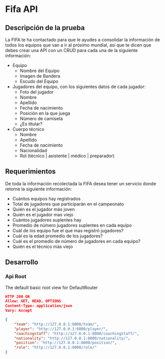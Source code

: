 # Fifa API
## Descripción de la prueba
La FIFA te ha contactado para que le ayudes a consolidar la información de todos los equipos que
van a ir al próximo mundial, así que te dicen que debes crear una API con un CRUD para cada una
de la siguiente información:
- Equipo
  - Nombre del Equipo
  - Imagen de Bandera
  - Escudo del Equipo
- Jugadores del equipo, con los siguientes datos de cada jugador:
  - Foto del jugador
  - Nombre
  - Apellido
  - Fecha de nacimiento
  - Posición en la que juega
  - Número de camiseta
  - ¿Es titular?
- Cuerpo técnico
  - Nombre
  - Apellido
  - Fecha de nacimiento
  - Nacionalidad
  - Rol (técnico | asistente | médico | preparador)

## Requerimientos
De toda la información recolectada la FIFA desea tener un servicio donde retorne la siguiente
información:
- Cuántos equipos hay registrados
- Total de jugadores que participarán en el campeonato
- Quién es el jugador más joven
- Quién es el jugador mas viejo
- Cuántos jugadores suplentes hay
- Promedio de número jugadores suplentes en cada equipo
- Cuál de los equipo fue el que mas registró jugadores?
- Cuál es la edad promedio de los jugadores?
- Cuál es el promedio de número de jugadores en cada equipo?
- Quién es el técnico más viejo

## Desarrollo
### Api Root
The default basic root view for DefaultRouter
```json
HTTP 200 OK
Allow: GET, HEAD, OPTIONS
Content-Type: application/json
Vary: Accept

{
    "team": "http://127.0.0.1:8000/team/",
    "player": "http://127.0.0.1:8000/player/",
    "coachingstaff": "http://127.0.0.1:8000/coachingstaff/",
    "nationality": "http://127.0.0.1:8000/nationality/",
    "position": "http://127.0.0.1:8000/position/",
    "role": "http://127.0.0.1:8000/role/"
}
```

